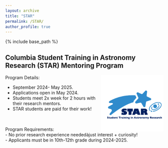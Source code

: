 ```yaml
---
layout: archive
title: "STAR"
permalink: /STAR/
author_profile: true
---
```


{% include base_path %}


## Columbia Student Training in Astronomy Research (STAR) Mentoring Program
<img align="right" src="../images/STAR_logo.PNG" width=200>

Program Details:<br>
- September 2024- May 2025.<br>
- Applications open in May 2024.<br>
- Students meet 2x week for 2 hours with their research mentors.<br>
- STAR students are paid for their work!<br>
<br>
<br>
Program Requirements:<br>
- No prior research experience neededàjust interest + curiosity!<br>
- Applicants must be in 10th-12th grade during 2024-2025.<br>




